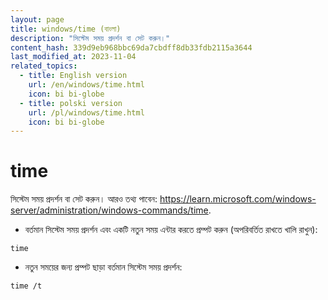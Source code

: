 ```yaml
---
layout: page
title: windows/time (বাংলা)
description: "সিস্টেম সময় প্রদর্শন বা সেট করুন।"
content_hash: 339d9eb968bbc69da7cbdff8db33fdb2115a3644
last_modified_at: 2023-11-04
related_topics:
  - title: English version
    url: /en/windows/time.html
    icon: bi bi-globe
  - title: polski version
    url: /pl/windows/time.html
    icon: bi bi-globe
---
```

# time

সিস্টেম সময় প্রদর্শন বা সেট করুন।
আরও তথ্য পাবেন: <https://learn.microsoft.com/windows-server/administration/windows-commands/time>.

- বর্তমান সিস্টেম সময় প্রদর্শন এবং একটি নতুন সময় এন্টার করতে প্রম্পট করুন (অপরিবর্তিত রাখতে খালি রাখুন):

`time`

- নতুন সময়ের জন্য প্রম্পট ছাড়া বর্তমান সিস্টেম সময় প্রদর্শন:

`time /t`
